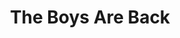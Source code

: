---
ee_id_thing: '236'
site: '1'
type: '2'
inv_num: 2006-007
add_credit:
url: 2006-007-the-boys-are-back
title: The Boys Are Back
year: '2006'
display_year: '2006'
medium: Composition for solo piano
dims:
pitch: 'Just my favorite part of the Elton song. FYI. '
ps:
live_url:
youtube:
related_code:
imgs: The_Boys_Are_Back_2006_007_database_IH.jpg
subheading:
download: cory_arcangel_boys_r_back.pdf
commission:
related:
layout: things-i-made
---